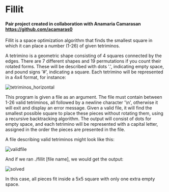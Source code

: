 # Fillit
#### Pair project created in collaboration with Anamaria Camarasan https://github.com/acamaras0

Fillit is a space optimization algorithm that finds the smallest square in which it can place a number (1-26) of given tetriminos.

A tetrimino is a geometric shape consisting of 4 squares connected by the edges. There are 7 different shapes and
19 permutations if you count their rotated forms. These will be described with dots '.', indicating empty space,
and pound signs '#', indicating a square. Each tetrimino will be represented in a 4x4 format, for instance:

![tetriminos_horizontal](https://user-images.githubusercontent.com/88145164/153220447-92e140e9-7c12-48d3-bd36-fd7f81d4acd4.png)

This program is given a file as an argument. The file must contain between 1-26 valid tetriminos, all followed by a
newline character '\n', otherwise it will exit and display an error message. Given a valid file, it will find the
smallest possible square to place these pieces without rotating them, using a recursive backtracking algorithm.
The output will consist of dots for empty space, and each tetrimino will be represented with a capital letter,
assigned in the order the pieces are presented in the file.

A file describing valid tetriminos might look like this:

![validfile](https://user-images.githubusercontent.com/88145164/153220669-d375a10b-0be4-4a38-800c-a865ab81a124.png)


And if we ran ./fillit [file name], we would get the output:

![solved](https://user-images.githubusercontent.com/88145164/153221144-311113c9-42cf-449b-ada5-16e87f1e390f.png)

In this case, all pieces fit inside a 5x5 square with only one extra empty space.
